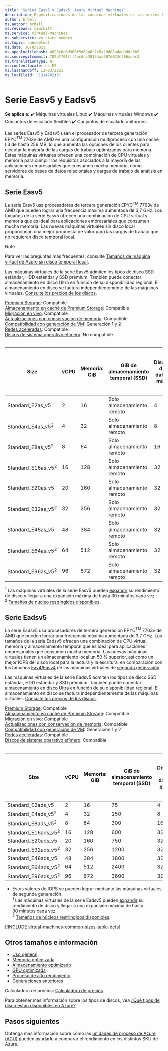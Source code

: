 ```yaml
---
title: 'Series Easv5 y Eadsv5: Azure Virtual Machines'
description: Especificaciones de las máquinas virtuales de las series Easv5 y Eadsv5.
author: brbell
ms.author: brbell
ms.reviewer: mimckitt
ms.service: virtual-machines
ms.subservice: vm-sizes-memory
ms.topic: conceptual
ms.date: 10/8/2021
ms.openlocfilehash: 4628f6c6d368f5d62a8c7e5a2dd07adab9d0a3b5
ms.sourcegitcommit: 702df701fff4ec6cc39134aa607d023c766adec3
ms.translationtype: HT
ms.contentlocale: es-ES
ms.lasthandoff: 11/03/2021
ms.locfileid: "131478215"
---
```

# <a name="easv5-and-eadsv5-series"></a>Serie Easv5 y Eadsv5

**Se aplica a:** :heavy_check_mark: Máquinas virtuales Linux :heavy_check_mark: Máquinas virtuales Windows :heavy_check_mark: Conjuntos de escalado flexibles :heavy_check_mark: Conjuntos de escalado uniformes

Las series Easv5 y Eadsv5 usan el procesador de tercera generación EPYC<sup>TM</sup> 7763v de AMD en una configuración multiproceso con una caché L3 de hasta 256 MB, lo que aumenta las opciones de los clientes para ejecutar la mayoría de las cargas de trabajo optimizadas para memoria. Estas máquinas virtuales ofrecen una combinación de CPU virtuales y memoria para cumplir los requisitos asociados a la mayoría de las aplicaciones empresariales que consumen mucha memoria, como servidores de bases de datos relacionales y cargas de trabajo de análisis en memoria.

## <a name="easv5-series"></a>Serie Easv5

La serie Easv5 usa procesadores de tercera generación EPYC<sup>TM</sup> 7763v de AMD que pueden lograr una frecuencia máxima aumentada de 3,7 GHz. Los tamaños de la serie Easv5 ofrecen una combinación de CPU virtual y memoria que es ideal para aplicaciones empresariales que consumen mucha memoria. Las nuevas máquinas virtuales sin disco local proporcionan una mejor propuesta de valor para las cargas de trabajo que no requieren disco temporal local.

> [!NOTE]
> Para ver las preguntas más frecuentes, consulte [Tamaños de máquina virtual de Azure sin disco temporal local](azure-vms-no-temp-disk.yml).

Las máquinas virtuales de la serie Easv5 admiten los tipos de disco SSD estándar, HDD estándar y SSD prémium. También puede conectar almacenamiento en disco Ultra en función de su disponibilidad regional. El almacenamiento en disco se factura independientemente de las máquinas virtuales. [Consulte los precios de los discos](https://azure.microsoft.com/pricing/details/managed-disks/).

[Premium Storage](premium-storage-performance.md): Compatible <br>
[Almacenamiento en caché de Premium Storage](premium-storage-performance.md): Compatible <br>
[Migración en vivo](maintenance-and-updates.md): Compatible <br>
[Actualizaciones con conservación de memoria](maintenance-and-updates.md): Compatible <br>
[Compatibilidad con generación de VM](generation-2.md): Generación 1 y 2 <br>
[Redes aceleradas](../virtual-network/create-vm-accelerated-networking-cli.md): Compatible <br>
[Discos de sistema operativo efímero](ephemeral-os-disks.md): No compatible <br><br>

| Size | vCPU | Memoria: GiB | GiB de almacenamiento temporal (SSD) | Discos de datos máx. | Rendimiento máximo del disco sin almacenamiento en la caché: IOPS/Mbps | Rendimiento máximo del disco sin almacenamiento en la caché expandido: IOPS/MBps<sup>1</sup> | Nº máx. NIC | Ancho de banda de red máx. (Mbps) |
|---|---|---|---|---|---|---|---|---|
| Standard_E2as_v5              | 2  | 16  | Solo almacenamiento remoto | 4  | 3750/82    | 10 000/600  | 2 | 12500  |
| Standard_E4as_v5<sup>2</sup>  | 4  | 32  | Solo almacenamiento remoto | 8  | 6400/144   | 20 000/600  | 2 | 12500  |
| Standard_E8as_v5<sup>2</sup>  | 8  | 64  | Solo almacenamiento remoto | 16 | 12 800/200  | 20 000/600  | 4 | 12500  |
| Standard_E16as_v5<sup>2</sup> | 16 | 128 | Solo almacenamiento remoto | 32 | 25600/384  | 40 000/800  | 8 | 12500 |
| Standard_E20as_v5             | 20 | 160 | Solo almacenamiento remoto | 32 | 32000/480  | 64 000/1000 | 8 | 12500 |
| Standard_E32as_v5<sup>2</sup> | 32 | 256 | Solo almacenamiento remoto | 32 | 51200/768  | 80 000/1600 | 8 | 16000 |
| Standard_E48as_v5             | 48 | 384 | Solo almacenamiento remoto | 32 | 76800/1152 | 80000/2000 | 8 | 24000 |
| Standard_E64as_v5<sup>2</sup> | 64 | 512 | Solo almacenamiento remoto | 32 | 80000/1200 | 80000/2000 | 8 | 32000 |
| Standard_E96as_v5<sup>2</sup> | 96 | 672 | Solo almacenamiento remoto | 32 | 80 000/1600 | 80000/2000 | 8 | 40000 |

<sup>1</sup> Las máquinas virtuales de la serie Easv5 pueden [expandir](disk-bursting.md) su rendimiento de disco y llegar a una expansión máxima de hasta 30 minutos cada vez.<br>
<sup>2</sup> [Tamaños de núcleo restringidos disponibles](constrained-vcpu.md).



## <a name="eadsv5-series"></a>Serie Eadsv5

La serie Eadsv5 usa procesadores de tercera generación EPYC<sup>TM</sup> 7763v de AMD que pueden lograr una frecuencia máxima aumentada de 3,7 GHz. Los tamaños de la serie Eadsv5 ofrecen una combinación de CPU virtual, memoria y almacenamiento temporal que es ideal para aplicaciones empresariales que consumen mucha memoria. Las nuevas máquinas virtuales tienen un almacenamiento local un 50 % superior, así como un mejor IOPS del disco local para la lectura y la escritura, en comparación con los tamaños [Eav4/Easv4](eav4-easv4-series.md) de las máquinas virtuales de [segunda generación](generation-2.md).

Las máquinas virtuales de la serie Eadsv5 admiten los tipos de disco SSD estándar, HDD estándar y SSD prémium. También puede conectar almacenamiento en disco Ultra en función de su disponibilidad regional. El almacenamiento en disco se factura independientemente de las máquinas virtuales. [Consulte los precios de los discos](https://azure.microsoft.com/pricing/details/managed-disks/).

[Premium Storage](premium-storage-performance.md): Compatible <br>
[Almacenamiento en caché de Premium Storage](premium-storage-performance.md): Compatible <br>
[Migración en vivo](maintenance-and-updates.md): Compatible <br>
[Actualizaciones con conservación de memoria](maintenance-and-updates.md): Compatible <br>
[Compatibilidad con generación de VM](generation-2.md): Generación 1 y 2 <br>
[Redes aceleradas](../virtual-network/create-vm-accelerated-networking-cli.md): Compatible <br>
[Discos de sistema operativo efímero](ephemeral-os-disks.md): Compatible <br><br>

| Size | vCPU | Memoria: GiB | GiB de almacenamiento temporal (SSD) | Discos de datos máx. | Rendimiento máximo de almacenamiento temporal: IOPS/Mbps | Rendimiento máximo del disco sin almacenamiento en la caché: IOPS/Mbps | Rendimiento máximo del disco sin almacenamiento en la caché expandido: IOPS/MBps<sup>1</sup> | Nº máx. NIC | Ancho de banda de red máx. (Mbps) |
|---|---|---|---|---|---|---|---|---|---|
| Standard_E2ads_v5              | 2  | 16  | 75   | 4  | 9000/125    | 3750/82      | 10 000/600  | 2 | 12500  |
| Standard_E4ads_v5<sup>2</sup>  | 4  | 32  | 150  | 8  | 19000/250   | 6400/144     | 20 000/600  | 2 | 12500  |
| Standard_E8ads_v5<sup>2</sup>  | 8  | 64  | 300  | 16 | 38 000/500   | 12 800/200    | 20 000/600  | 4 | 12500  |
| Standard_E16ads_v5<sup>2</sup> | 16 | 128 | 600  | 32 | 75 000/1000  | 25600/384    | 40 000/800  | 8 | 12500 |
| Standard_E20ads_v5             | 20 | 160 | 750  | 32 | 94 000/1250  | 32000/480    | 64 000/1000 | 8 | 12500 |
| Standard_E32ads_v5<sup>2</sup> | 32 | 256 | 1200 | 32 | 150 000/2000 | 51200/768    | 80 000/1600 | 8 | 16000 |
| Standard_E48ads_v5             | 48 | 384 | 1800 | 32 | 225 000/3000 | 76800/1152   | 80000/2000 | 8 | 24000 |
| Standard_E64ads_v5<sup>2</sup> | 64 | 512 | 2400 | 32 | 300 000/4000 | 80000/1200   | 80000/2000 | 8 | 32000 |
| Standard_E96ads_v5<sup>2</sup> | 96 | 672 | 3600 | 32 | 450 000/4000 | 80 000/1600   | 80000/2000 | 8 | 40000 |

* Estos valores de IOPS se pueden lograr mediante las máquinas virtuales de segunda generación.<br>
<sup>1</sup> Las máquinas virtuales de la serie Eadsv5 pueden [expandir](disk-bursting.md) su rendimiento de disco y llegar a una expansión máxima de hasta 30 minutos cada vez.<br>
<sup>2</sup> [Tamaños de núcleos restringidos disponibles](constrained-vcpu.md).


[!INCLUDE [virtual-machines-common-sizes-table-defs](../../includes/virtual-machines-common-sizes-table-defs.md)]

## <a name="other-sizes-and-information"></a>Otros tamaños e información

- [Uso general](sizes-general.md)
- [Memoria optimizada](sizes-memory.md)
- [Almacenamiento optimizado](sizes-storage.md)
- [GPU optimizada](sizes-gpu.md)
- [Proceso de alto rendimiento](sizes-hpc.md)
- [Generaciones anteriores](sizes-previous-gen.md)

Calculadora de precios: [Calculadora de precios](https://azure.microsoft.com/pricing/calculator/)

Para obtener más información sobre los tipos de discos, vea [¿Qué tipos de disco están disponibles en Azure?](disks-types.md).

## <a name="next-steps"></a>Pasos siguientes

Obtenga más información sobre cómo las [unidades de proceso de Azure (ACU)](acu.md) pueden ayudarlo a comparar el rendimiento en los distintos SKU de Azure.